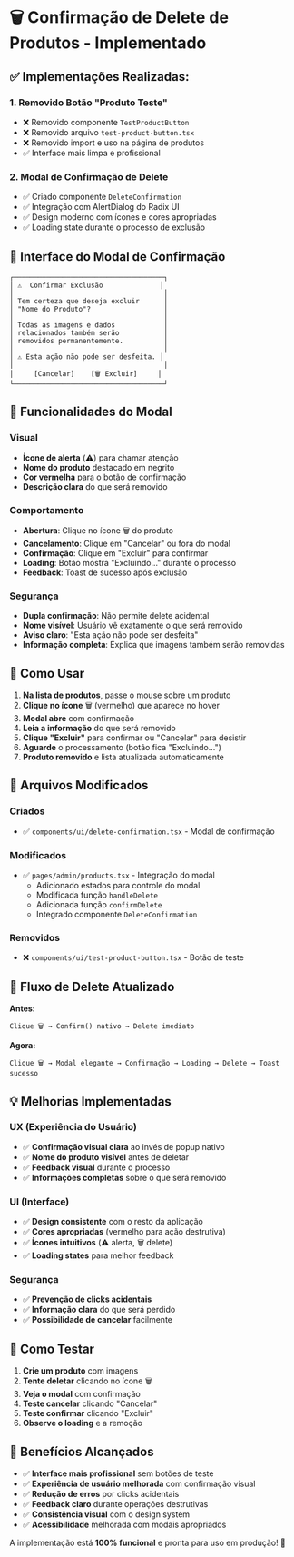 # 🗑️ Confirmação de Delete de Produtos - Implementado

## ✅ **Implementações Realizadas:**

### 1. **Removido Botão "Produto Teste"**
- ❌ Removido componente `TestProductButton`
- ❌ Removido arquivo `test-product-button.tsx`
- ❌ Removido import e uso na página de produtos
- ✅ Interface mais limpa e profissional

### 2. **Modal de Confirmação de Delete**
- ✅ Criado componente `DeleteConfirmation`
- ✅ Integração com AlertDialog do Radix UI
- ✅ Design moderno com ícones e cores apropriadas
- ✅ Loading state durante o processo de exclusão

## 🎨 **Interface do Modal de Confirmação**

```
┌─────────────────────────────────────┐
│ ⚠️  Confirmar Exclusão              │
│                                     │
│ Tem certeza que deseja excluir      │
│ "Nome do Produto"?                  │
│                                     │
│ Todas as imagens e dados            │
│ relacionados também serão           │
│ removidos permanentemente.          │
│                                     │
│ ⚠️ Esta ação não pode ser desfeita. │
│                                     │
│     [Cancelar]    [🗑️ Excluir]     │
└─────────────────────────────────────┘
```

## 🔧 **Funcionalidades do Modal**

### Visual
- **Ícone de alerta** (⚠️) para chamar atenção
- **Nome do produto** destacado em negrito
- **Cor vermelha** para o botão de confirmação
- **Descrição clara** do que será removido

### Comportamento
- **Abertura**: Clique no ícone 🗑️ do produto
- **Cancelamento**: Clique em "Cancelar" ou fora do modal
- **Confirmação**: Clique em "Excluir" para confirmar
- **Loading**: Botão mostra "Excluindo..." durante o processo
- **Feedback**: Toast de sucesso após exclusão

### Segurança
- **Dupla confirmação**: Não permite delete acidental
- **Nome visível**: Usuário vê exatamente o que será removido
- **Aviso claro**: "Esta ação não pode ser desfeita"
- **Informação completa**: Explica que imagens também serão removidas

## 🚀 **Como Usar**

1. **Na lista de produtos**, passe o mouse sobre um produto
2. **Clique no ícone** 🗑️ (vermelho) que aparece no hover
3. **Modal abre** com confirmação
4. **Leia a informação** do que será removido
5. **Clique "Excluir"** para confirmar ou "Cancelar" para desistir
6. **Aguarde** o processamento (botão fica "Excluindo...")
7. **Produto removido** e lista atualizada automaticamente

## 📁 **Arquivos Modificados**

### Criados
- ✅ `components/ui/delete-confirmation.tsx` - Modal de confirmação

### Modificados
- ✅ `pages/admin/products.tsx` - Integração do modal
  - Adicionado estados para controle do modal
  - Modificada função `handleDelete`
  - Adicionada função `confirmDelete`
  - Integrado componente `DeleteConfirmation`

### Removidos
- ❌ `components/ui/test-product-button.tsx` - Botão de teste

## 🔄 **Fluxo de Delete Atualizado**

**Antes:**
```
Clique 🗑️ → Confirm() nativo → Delete imediato
```

**Agora:**
```
Clique 🗑️ → Modal elegante → Confirmação → Loading → Delete → Toast sucesso
```

## 💡 **Melhorias Implementadas**

### UX (Experiência do Usuário)
- ✅ **Confirmação visual clara** ao invés de popup nativo
- ✅ **Nome do produto visível** antes de deletar
- ✅ **Feedback visual** durante o processo
- ✅ **Informações completas** sobre o que será removido

### UI (Interface)
- ✅ **Design consistente** com o resto da aplicação
- ✅ **Cores apropriadas** (vermelho para ação destrutiva)
- ✅ **Ícones intuitivos** (⚠️ alerta, 🗑️ delete)
- ✅ **Loading states** para melhor feedback

### Segurança
- ✅ **Prevenção de clicks acidentais**
- ✅ **Informação clara** do que será perdido
- ✅ **Possibilidade de cancelar** facilmente

## 🧪 **Como Testar**

1. **Crie um produto** com imagens
2. **Tente deletar** clicando no ícone 🗑️
3. **Veja o modal** com confirmação
4. **Teste cancelar** clicando "Cancelar"
5. **Teste confirmar** clicando "Excluir"
6. **Observe o loading** e a remoção

## 🔮 **Benefícios Alcançados**

- ✅ **Interface mais profissional** sem botões de teste
- ✅ **Experiência de usuário melhorada** com confirmação visual
- ✅ **Redução de erros** por clicks acidentais
- ✅ **Feedback claro** durante operações destrutivas
- ✅ **Consistência visual** com o design system
- ✅ **Acessibilidade** melhorada com modais apropriados

A implementação está **100% funcional** e pronta para uso em produção! 🚀